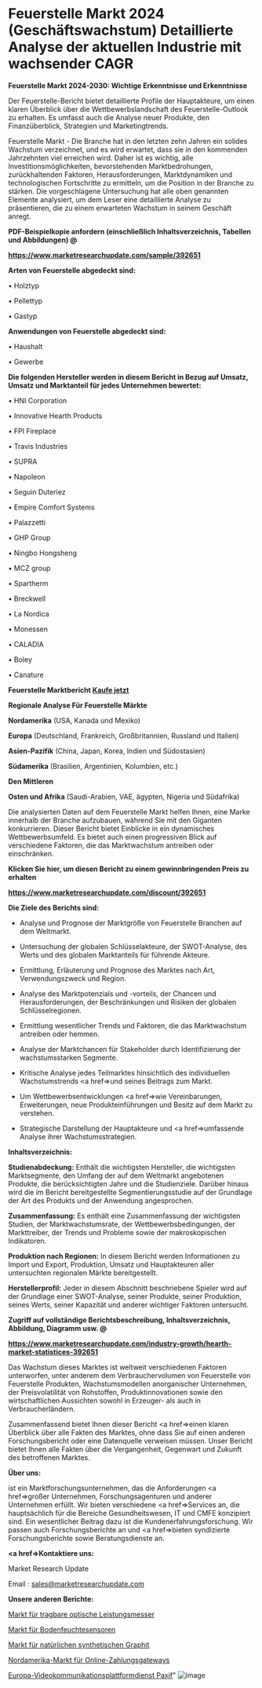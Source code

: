 # Feuerstelle Markt 2024 (Geschäftswachstum) Detaillierte Analyse der aktuellen Industrie mit wachsender CAGR

<strong>Feuerstelle Markt 2024-2030: Wichtige Erkenntnisse und Erkenntnisse</strong>

Der Feuerstelle-Bericht bietet detaillierte Profile der Hauptakteure, um einen klaren Überblick über die Wettbewerbslandschaft des Feuerstelle-Outlook zu erhalten. Es umfasst auch die Analyse neuer Produkte, den Finanzüberblick, Strategien und Marketingtrends.

Feuerstelle Markt - Die Branche hat in den letzten zehn Jahren ein solides Wachstum verzeichnet, und es wird erwartet, dass sie in den kommenden Jahrzehnten viel erreichen wird. Daher ist es wichtig, alle Investitionsmöglichkeiten, bevorstehenden Marktbedrohungen, zurückhaltenden Faktoren, Herausforderungen, Marktdynamiken und technologischen Fortschritte zu ermitteln, um die Position in der Branche zu stärken. Die vorgeschlagene Untersuchung hat alle oben genannten Elemente analysiert, um dem Leser eine detaillierte Analyse zu präsentieren, die zu einem erwarteten Wachstum in seinem Geschäft anregt.



<strong><b>PDF-Beispielkopie anfordern (einschließlich Inhaltsverzeichnis, Tabellen und Abbildungen) @ </b></strong>

<strong><a href=https://www.marketresearchupdate.com/sample/392651>

<strong>https://www.marketresearchupdate.com/sample/392651</u></a></strong></strong>



<strong>Arten von Feuerstelle abgedeckt sind:</strong>

• Holztyp

• Pellettyp

• Gastyp



<strong>Anwendungen von Feuerstelle abgedeckt sind:</strong>

• Haushalt

• Gewerbe



<strong>Die folgenden Hersteller werden in diesem Bericht in Bezug auf Umsatz, Umsatz und Marktanteil für jedes Unternehmen bewertet:</strong>

• HNI Corporation

• Innovative Hearth Products

• FPI Fireplace

• Travis Industries

• SUPRA

• Napoleon

• Seguin Duteriez

• Empire Comfort Systems

• Palazzetti

• GHP Group

• Ningbo Hongsheng

• MCZ group

• Spartherm

• Breckwell

• La Nordica

• Monessen

• CALADIA

• Boley

• Canature



<strong>Feuerstelle Marktbericht <a href=https://www.marketresearchupdate.com/buynow/392651>Kaufe jetzt</a></strong>



<strong>Regionale Analyse Für Feuerstelle Märkte</strong>



<strong>Nordamerika</strong> (USA, Kanada und Mexiko)



<strong>Europa</strong> (Deutschland, Frankreich, Großbritannien, Russland und Italien)



<strong>Asien-Pazifik</strong> (China, Japan, Korea, Indien und Südostasien)



<strong>Südamerika</strong> (Brasilien, Argentinien, Kolumbien, etc.)



<strong>Den Mittleren</strong> 

<strong>Osten und Afrika</strong> (Saudi-Arabien, VAE, ägypten, Nigeria und Südafrika)

Die analysierten Daten auf dem Feuerstelle Markt helfen Ihnen, eine Marke innerhalb der Branche aufzubauen, während Sie mit den Giganten konkurrieren. Dieser Bericht bietet Einblicke in ein dynamisches Wettbewerbsumfeld. Es bietet auch einen progressiven Blick auf verschiedene Faktoren, die das Marktwachstum antreiben oder einschränken.



<strong>Klicken Sie hier, um diesen Bericht zu einem gewinnbringenden Preis zu erhalten
</strong>

<strong><a href=https://www.marketresearchupdate.com/discount/392651>https://www.marketresearchupdate.com/discount/392651</b></u></strong></a>



<strong>Die Ziele des Berichts sind:</strong>

- Analyse und Prognose der Marktgröße von Feuerstelle Branchen auf dem Weltmarkt.

- Untersuchung der globalen Schlüsselakteure, der SWOT-Analyse, des Werts und des globalen Marktanteils für führende Akteure.

- Ermittlung, Erläuterung und Prognose des Marktes nach Art, Verwendungszweck und Region.

- Analyse des Marktpotenzials und -vorteils, der Chancen und Herausforderungen, der Beschränkungen und Risiken der globalen Schlüsselregionen.

- Ermittlung wesentlicher Trends und Faktoren, die das Marktwachstum antreiben oder hemmen.

- Analyse der Marktchancen für Stakeholder durch Identifizierung der wachstumsstarken Segmente.

- Kritische Analyse jedes Teilmarktes hinsichtlich des individuellen Wachstumstrends <a href=>und</a> seines Beitrags zum Markt.

- Um Wettbewerbsentwicklungen <a href=>wie</a> Vereinbarungen, Erweiterungen, neue Produkteinführungen und Besitz auf dem Markt zu verstehen.

- Strategische Darstellung der Hauptakteure und <a href=>umfas</a>sende Analyse ihrer Wachstumsstrategien.



<strong>Inhaltsverzeichnis:</strong>



<strong>Studienabdeckung:</strong> Enthält die wichtigsten Hersteller, die wichtigsten Marktsegmente, den Umfang der auf dem Weltmarkt angebotenen Produkte, die berücksichtigten Jahre und die Studienziele. Darüber hinaus wird die im Bericht bereitgestellte Segmentierungsstudie auf der Grundlage der Art des Produkts und der Anwendung angesprochen.



<strong>Zusammenfassung:</strong> Es enthält eine Zusammenfassung der wichtigsten Studien, der Marktwachstumsrate, der Wettbewerbsbedingungen, der Markttreiber, der Trends und Probleme sowie der makroskopischen Indikatoren.



<strong>Produktion nach Regionen:</strong> In diesem Bericht werden Informationen zu Import und Export, Produktion, Umsatz und Hauptakteuren aller untersuchten regionalen Märkte bereitgestellt.



<strong>Herstellerprofil:</strong> Jeder in diesem Abschnitt beschriebene Spieler wird auf der Grundlage einer SWOT-Analyse, seiner Produkte, seiner Produktion, seines Werts, seiner Kapazität und anderer wichtiger Faktoren untersucht.



<strong><b>Zugriff auf vollständige Berichtsbeschreibung, Inhaltsverzeichnis, Abbildung, Diagramm usw. @ </b></strong>

<strong><a href=https://www.marketresearchupdate.com/industry-growth/hearth-market-statistices-392651>https://www.marketresearchupdate.com/industry-growth/hearth-market-statistices-392651</a></strong>

Das Wachstum dieses Marktes ist weltweit verschiedenen Faktoren unterworfen, unter anderem dem Verbrauchervolumen von Feuerstelle von Feuerstelle Produkten, Wachstumsmodellen anorganischer Unternehmen, der Preisvolatilität von Rohstoffen, Produktinnovationen sowie den wirtschaftlichen Aussichten sowohl in Erzeuger- als auch in Verbraucherländern.

Zusammenfassend bietet Ihnen dieser Bericht <a href=>einen</a> klaren Überblick über alle Fakten des Marktes, ohne dass Sie auf einen anderen Forschungsbericht oder eine Datenquelle verweisen müssen. Unser Bericht bietet Ihnen alle Fakten über die Vergangenheit, Gegenwart und Zukunft des betroffenen Marktes.



<strong>Über uns:</strong>

 ist ein Marktforschungsunternehmen, das die Anforderungen <a href=>großer</a> Unternehmen, Forschungsagenturen und anderer Unternehmen erfüllt. Wir bieten verschiedene <a href=>Services</a> an, die hauptsächlich für die Bereiche Gesundheitswesen, IT und CMFE konzipiert sind. Ein wesentlicher Beitrag dazu ist die Kundenerfahrungsforschung. Wir passen auch Forschungsberichte an und <a href=>bieten</a> syndizierte Forschungsberichte sowie Beratungsdienste an.



<strong><a href=>Kontaktiere uns:</a></strong>

Market Research Update

Email : sales@marketresearchupdate.com



<strong>Unsere anderen Berichte:</strong>

<a href=https://www.linkedin.com/pulse/handheld-optical-power-meter-market-size-growth-set-surge>Markt für tragbare optische Leistungsmesser</a>

<a href=https://www.linkedin.com/pulse/soil-moisture-sensors-market-2023-analysis-growth-drivers>Markt für Bodenfeuchtesensoren</a>

<a href=https://www.linkedin.com/pulse/natural-synthetic-graphite-market-size-emerging>Markt für natürlichen synthetischen Graphit</a>

<a href=https://www.linkedin.com/pulse/north-america-online-payment-gateway-market>Nordamerika-Markt für Online-Zahlungsgateways</a>

<a href=https://www.linkedin.com/pulse/europe-video-communication-platform-service-paxjf/>Europa-Videokommunikationsplattformdienst Paxjf</a>"
![image](https://github.com/Gayatrikarjule/Market-Analysis-361/assets/97346546/be7ee488-08b1-4709-bace-6768d2213ece)
